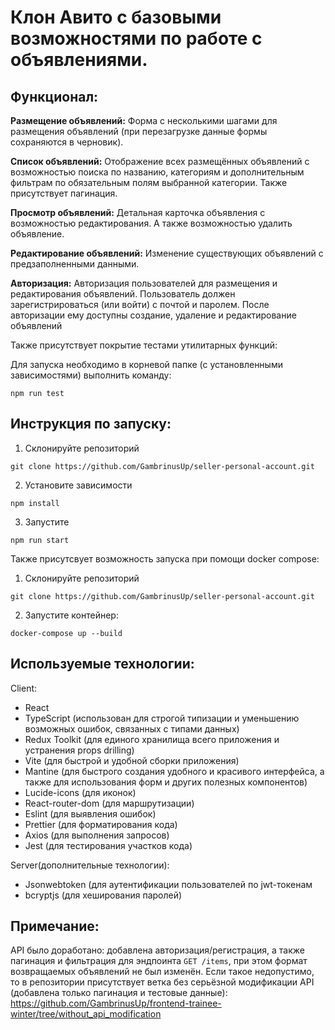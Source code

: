# Клон Авито с базовыми возможностями по работе с объявлениями.
## Функционал:
**Размещение объявлений:** Форма с несколькими шагами для размещения объявлений (при перезагрузке данные формы сохраняются в черновик).

**Список объявлений:** Отображение всех размещённых объявлений с возможностью поиска по названию, категориям и дополнительным фильтрам по обязательным полям выбранной категории. Также присутствует пагинация.

**Просмотр объявлений:** Детальная карточка объявления с возможностью редактирования. А также возможностью удалить объявление.

**Редактирование объявлений:** Изменение существующих объявлений с предзаполненными данными.

**Авторизация:** Авторизация пользователей для размещения и редактирования объявлений. Пользователь должен зарегистрироваться (или войти) с почтой и паролем. После авторизации ему доступны создание, удаление и редактирование объявлений

Также присутствует покрытие тестами утилитарных функций:

Для запуска необходимо в корневой папке (с установленными зависимостями) выполнить команду:
```
npm run test
```

## Инструкция по запуску:
1. Склонируйте репозиторий
```
git clone https://github.com/GambrinusUp/seller-personal-account.git
```
2. Установите зависимости
```
npm install
```
3. Запустите
```
npm run start
```

Также присутсвует возможность запуска при помощи docker compose:
1. Склонируйте репозиторий
```
git clone https://github.com/GambrinusUp/seller-personal-account.git
```
2. Запустите контейнер:
```
docker-compose up --build
```

## Используемые технологии:
Client:
- React
- TypeScript (использован для строгой типизации и уменьшению возможных ошибок, связанных с типами данных)
- Redux Toolkit (для единого хранилища всего приложения и устранения props drilling)
- Vite (для быстрой и удобной сборки приложения) 
- Mantine (для быстрого создания удобного и красивого интерфейса, а также для использования форм и других полезных компонентов) 
- Lucide-icons (для иконок)
- React-router-dom (для маршрутизации)
- Eslint (для выявления ошибок)
- Prettier (для форматирования кода)
- Axios (для выполнения запросов)
- Jest (для тестирования участков кода)

Server(дополнительные технологии):
- Jsonwebtoken (для аутентификации пользователей по jwt-токенам
- bcryptjs (для хеширования паролей)

## Примечание:
API было доработано: добавлена авторизация/регистрация, а также пагинация и фильтрация для эндпоинта `GET /items`, при этом формат возвращаемых объявлений не был изменён.
Если такое недопустимо, то в репозитории присутствует ветка без серьёзной модификации API (добавлена только пагинация и тестовые данные): https://github.com/GambrinusUp/frontend-trainee-winter/tree/without_api_modification
